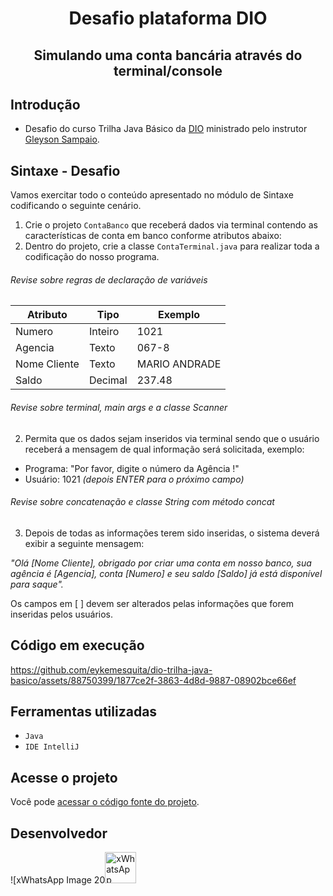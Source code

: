<h1 align="center"> Desafio plataforma DIO </h1>
<h2 align="center"> Simulando uma conta bancária através do terminal/console </h2>

## Introdução
- Desafio do curso Trilha Java Básico da [DIO](www.dio.me) ministrado pelo instrutor [Gleyson Sampaio](https://github.com/glysns).

## Sintaxe - Desafio

Vamos exercitar todo o conteúdo apresentado no módulo de Sintaxe codificando o seguinte cenário.

1. Crie o projeto `ContaBanco` que receberá dados via terminal contendo as características de conta em banco conforme atributos abaixo:
2. Dentro do projeto, crie a classe `ContaTerminal.java` para realizar toda a codificação do nosso programa.

###### Revise sobre regras de declaração de variáveis

| Atributo  | Tipo     | Exemplo   
| --------- | ---------| ------- 
| Numero    | Inteiro  | 1021 
| Agencia   | Texto    | 067-8
| Nome Cliente | Texto    | MARIO ANDRADE
| Saldo | Decimal |237.48


###### Revise sobre terminal, main args e a classe Scanner
2. Permita que os dados sejam inseridos via terminal sendo que o usuário receberá a mensagem de qual informação será solicitada, exemplo:

* Programa: "Por favor, digite o número da Agência !"
* Usuário: 1021 *(depois ENTER para o próximo campo)* 

###### Revise sobre concatenação e classe String com método concat

3. Depois de todas as informações terem sido inseridas, o sistema deverá exibir a seguinte mensagem:

*"Olá [Nome Cliente], obrigado por criar uma conta em nosso banco, sua agência é [Agencia], conta [Numero] e seu saldo [Saldo] já está disponível para saque".*

Os campos em [ ] devem ser alterados pelas informações que forem inseridas pelos usuários.

## Código em execução


https://github.com/eykemesquita/dio-trilha-java-basico/assets/88750399/1877ce2f-3863-4d8d-9887-08902bce66ef


<h2>Ferramentas utilizadas</h2>

- ``Java``
- ``IDE IntelliJ``

<h2>Acesse o projeto</h2> 

Você pode [acessar o código fonte do projeto](src/ContaTerminal.java).

<h2>Desenvolvedor</h2>

![xWhatsApp Image 20<img width="50" alt="xWhatsApp Image 2023-08-23 at 17 54 07" src="https://github.com/eykemesquita/dio-trilha-java-basico/assets/88750399/67ba8e39-13dd-4a09-a74d-5d4500d8e9bb">

